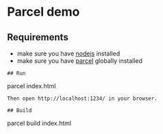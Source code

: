 # Parcel demo

## Requirements
- make sure you have [nodejs](https://nodejs.org/) installed
- make sure you have [parcel](https://parceljs.org/) globally installed

```
## Run
```
parcel index.html
```
Then open http://localhost:1234/ in your browser.

## Build
```
parcel build index.html
```